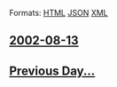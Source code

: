
Formats: [HTML](2002/08/13/index.html)  [JSON](2002/08/13/index.json)  [XML](2002/08/13/index.xml)  

## [2002-08-13](/news/2002/08/13/index.md)

## [Previous Day...](/news/2002/08/12/index.md)

